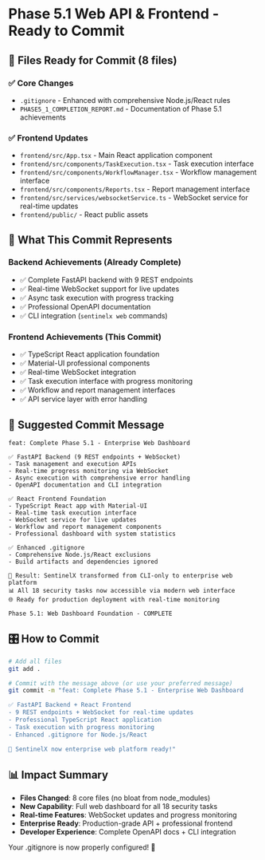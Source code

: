 # Phase 5.1 Web API & Frontend - Ready to Commit

## 📁 Files Ready for Commit (8 files)

### ✅ **Core Changes**
- `.gitignore` - Enhanced with comprehensive Node.js/React rules
- `PHASE5_1_COMPLETION_REPORT.md` - Documentation of Phase 5.1 achievements

### ✅ **Frontend Updates**  
- `frontend/src/App.tsx` - Main React application component
- `frontend/src/components/TaskExecution.tsx` - Task execution interface
- `frontend/src/components/WorkflowManager.tsx` - Workflow management interface  
- `frontend/src/components/Reports.tsx` - Report management interface
- `frontend/src/services/websocketService.ts` - WebSocket service for real-time updates
- `frontend/public/` - React public assets

## 🎯 **What This Commit Represents**

### **Backend Achievements (Already Complete)**
- ✅ Complete FastAPI backend with 9 REST endpoints
- ✅ Real-time WebSocket support for live updates
- ✅ Async task execution with progress tracking
- ✅ Professional OpenAPI documentation
- ✅ CLI integration (`sentinelx web` commands)

### **Frontend Achievements (This Commit)**
- ✅ TypeScript React application foundation
- ✅ Material-UI professional components
- ✅ Real-time WebSocket integration
- ✅ Task execution interface with progress monitoring
- ✅ Workflow and report management interfaces
- ✅ API service layer with error handling

## 🚀 **Suggested Commit Message**

```
feat: Complete Phase 5.1 - Enterprise Web Dashboard

✅ FastAPI Backend (9 REST endpoints + WebSocket)
- Task management and execution APIs
- Real-time progress monitoring via WebSocket
- Async execution with comprehensive error handling
- OpenAPI documentation and CLI integration

✅ React Frontend Foundation  
- TypeScript React app with Material-UI
- Real-time task execution interface
- WebSocket service for live updates
- Workflow and report management components
- Professional dashboard with system statistics

✅ Enhanced .gitignore
- Comprehensive Node.js/React exclusions
- Build artifacts and dependencies ignored

🎯 Result: SentinelX transformed from CLI-only to enterprise web platform
📊 All 18 security tasks now accessible via modern web interface
🌐 Ready for production deployment with real-time monitoring

Phase 5.1: Web Dashboard Foundation - COMPLETE
```

## 🎛️ **How to Commit**

```bash
# Add all files
git add .

# Commit with the message above (or use your preferred message)
git commit -m "feat: Complete Phase 5.1 - Enterprise Web Dashboard

✅ FastAPI Backend + React Frontend
- 9 REST endpoints + WebSocket for real-time updates  
- Professional TypeScript React application
- Task execution with progress monitoring
- Enhanced .gitignore for Node.js/React

🎯 SentinelX now enterprise web platform ready!"
```

## 📊 **Impact Summary**
- **Files Changed**: 8 core files (no bloat from node_modules)
- **New Capability**: Full web dashboard for all 18 security tasks
- **Real-time Features**: WebSocket updates and progress monitoring
- **Enterprise Ready**: Production-grade API + professional frontend
- **Developer Experience**: Complete OpenAPI docs + CLI integration

Your .gitignore is now properly configured! 🎉
